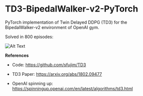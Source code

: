 # TD3-BipedalWalker-v2-PyTorch

PyTorch implementation of Twin Delayed DDPG (TD3) for the BipedalWalker-v2 environment of OpenAI gym.

Solved in 800 episodes:

![Alt Text](https://github.com/nikhilbarhate99/TD3-BipedalWalker-v2-PyTorch/blob/master/gif/GIF-ONE.gif)

**References**

- Code: https://github.com/sfujim/TD3

- TD3 Paper: https://arxiv.org/abs/1802.09477

- OpenAI spinning up: https://spinningup.openai.com/en/latest/algorithms/td3.html

